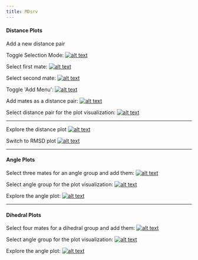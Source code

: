 ```yaml
---
title: MDsrv
---
```



#### Distance Plots

Add a new distance pair

Toggle Selection Mode:
[![alt text](toggle.png "Toggle Selection Mode")](toggle.png)

Select first mate:
[![alt text](select1.png "Select first mate")](select1.png)

Select second mate:
[![alt text](select2.png "Select second mate")](select2.png)

Toggle 'Add Menu':
[![alt text](add.png "Toggle Add Menu")](add.png)

Add mates as a distance pair:
[![alt text](add-distance.png "Add mates as a distance pair")](add-distance.png)

Select distance pair for the plot visualization:
[![alt text](select-distance.png "Select distance pair for the plot")](select-distance.png)

***

Explore the distance plot
[![alt text](distance.png "View Distance Plot")](distance.png)

Switch to RMSD plot
[![alt text](rmsd.png "View RMSD Plot")](rmsd.png)

***

#### Angle Plots

Select three mates for an angle group and add them:
[![alt text](angle1.png "Add mates as an angle group")](angle1.png)

Select angle group for the plot visualization:
[![alt text](angle2.png "Select angle group")](angle2.png)

Explore the angle plot:
[![alt text](angle3.png "Explore angle plot")](angle3.png)

***

#### Dihedral Plots

Select four mates for a dihedral group and add them:
[![alt text](dihedral1.png "Add mates as a dihedral group")](dihedral1.png)

Select angle group for the plot visualization:
[![alt text](dihedral2.png "Select dihedral group")](dihedral2.png)

Explore the angle plot:
[![alt text](dihedral3.png "Explore dihedral plot")](dihedral3.png)